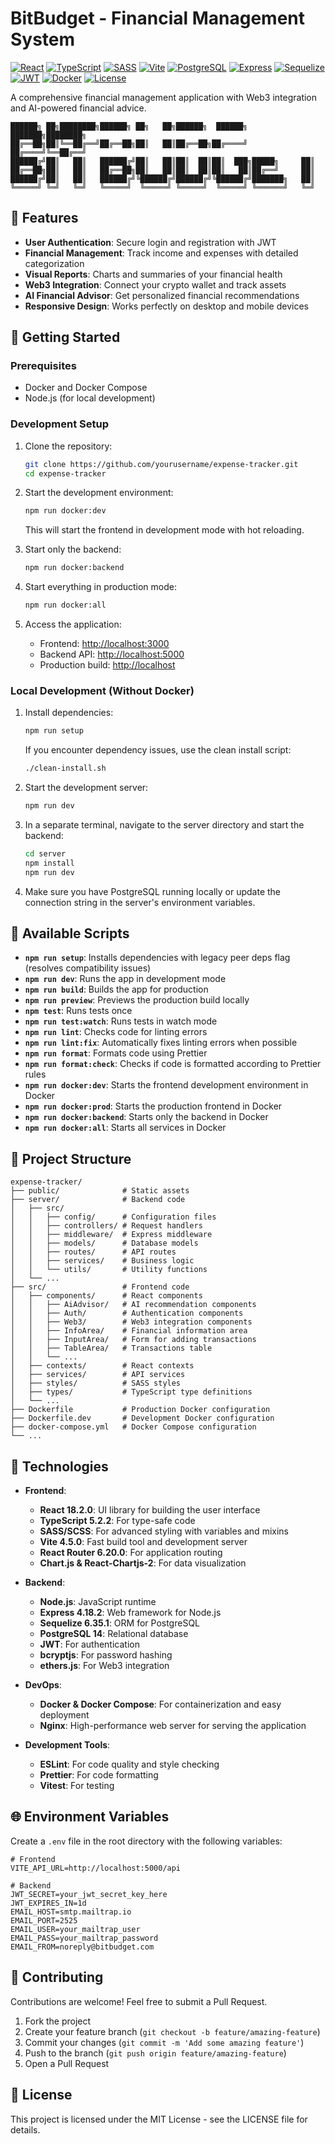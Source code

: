# BitBudget - Financial Management System

[![React](https://img.shields.io/badge/React-18.2.0-61DAFB?logo=react&logoColor=white)](https://reactjs.org/)
[![TypeScript](https://img.shields.io/badge/TypeScript-5.2.2-3178C6?logo=typescript&logoColor=white)](https://www.typescriptlang.org/)
[![SASS](https://img.shields.io/badge/SASS-1.69.5-CC6699?logo=sass&logoColor=white)](https://sass-lang.com/)
[![Vite](https://img.shields.io/badge/Vite-5.0.0-646CFF?logo=vite&logoColor=white)](https://vitejs.dev/)
[![PostgreSQL](https://img.shields.io/badge/PostgreSQL-14-336791?logo=postgresql&logoColor=white)](https://www.postgresql.org/)
[![Express](https://img.shields.io/badge/Express-4.18.2-000000?logo=express&logoColor=white)](https://expressjs.com/)
[![Sequelize](https://img.shields.io/badge/Sequelize-6.35.1-52B0E7?logo=sequelize&logoColor=white)](https://sequelize.org/)
[![JWT](https://img.shields.io/badge/JWT-Auth-000000?logo=json-web-tokens&logoColor=white)](https://jwt.io/)
[![Docker](https://img.shields.io/badge/Docker-Compose-2496ED?logo=docker&logoColor=white)](https://www.docker.com/)
[![License](https://img.shields.io/badge/License-MIT-yellow.svg)](https://opensource.org/licenses/MIT)

A comprehensive financial management application with Web3 integration and AI-powered financial advice.

```
██████╗ ██╗████████╗██████╗ ██╗   ██╗██████╗  ██████╗ ███████╗████████╗
██╔══██╗██║╚══██╔══╝██╔══██╗██║   ██║██╔══██╗██╔════╝ ██╔════╝╚══██╔══╝
██████╔╝██║   ██║   ██████╔╝██║   ██║██║  ██║██║  ███╗█████╗     ██║   
██╔══██╗██║   ██║   ██╔══██╗██║   ██║██║  ██║██║   ██║██╔══╝     ██║   
██████╔╝██║   ██║   ██████╔╝╚██████╔╝██████╔╝╚██████╔╝███████╗   ██║   
╚═════╝ ╚═╝   ╚═╝   ╚═════╝  ╚═════╝ ╚═════╝  ╚═════╝ ╚══════╝   ╚═╝   
```

## 🌟 Features

- **User Authentication**: Secure login and registration with JWT
- **Financial Management**: Track income and expenses with detailed categorization
- **Visual Reports**: Charts and summaries of your financial health
- **Web3 Integration**: Connect your crypto wallet and track assets
- **AI Financial Advisor**: Get personalized financial recommendations
- **Responsive Design**: Works perfectly on desktop and mobile devices

## 🚀 Getting Started

### Prerequisites

- Docker and Docker Compose
- Node.js (for local development)

### Development Setup

1. Clone the repository:
   ```bash
   git clone https://github.com/yourusername/expense-tracker.git
   cd expense-tracker
   ```

2. Start the development environment:
   ```bash
   npm run docker:dev
   ```
   This will start the frontend in development mode with hot reloading.

3. Start only the backend:
   ```bash
   npm run docker:backend
   ```

4. Start everything in production mode:
   ```bash
   npm run docker:all
   ```

5. Access the application:
   - Frontend: [http://localhost:3000](http://localhost:3000)
   - Backend API: [http://localhost:5000](http://localhost:5000)
   - Production build: [http://localhost](http://localhost)

### Local Development (Without Docker)

1. Install dependencies:
   ```bash
   npm run setup
   ```

   If you encounter dependency issues, use the clean install script:
   ```bash
   ./clean-install.sh
   ```

2. Start the development server:
   ```bash
   npm run dev
   ```

3. In a separate terminal, navigate to the server directory and start the backend:
   ```bash
   cd server
   npm install
   npm run dev
   ```

4. Make sure you have PostgreSQL running locally or update the connection string in the server's environment variables.

## 🧰 Available Scripts

- **`npm run setup`**: Installs dependencies with legacy peer deps flag (resolves compatibility issues)
- **`npm run dev`**: Runs the app in development mode
- **`npm run build`**: Builds the app for production
- **`npm run preview`**: Previews the production build locally
- **`npm test`**: Runs tests once
- **`npm run test:watch`**: Runs tests in watch mode
- **`npm run lint`**: Checks code for linting errors
- **`npm run lint:fix`**: Automatically fixes linting errors when possible
- **`npm run format`**: Formats code using Prettier
- **`npm run format:check`**: Checks if code is formatted according to Prettier rules
- **`npm run docker:dev`**: Starts the frontend development environment in Docker
- **`npm run docker:prod`**: Starts the production frontend in Docker
- **`npm run docker:backend`**: Starts only the backend in Docker
- **`npm run docker:all`**: Starts all services in Docker

## 📁 Project Structure

```
expense-tracker/
├── public/              # Static assets
├── server/              # Backend code
│   ├── src/
│   │   ├── config/      # Configuration files
│   │   ├── controllers/ # Request handlers
│   │   ├── middleware/  # Express middleware
│   │   ├── models/      # Database models
│   │   ├── routes/      # API routes
│   │   ├── services/    # Business logic
│   │   └── utils/       # Utility functions
│   └── ...
├── src/                 # Frontend code
│   ├── components/      # React components
│   │   ├── AiAdvisor/   # AI recommendation components
│   │   ├── Auth/        # Authentication components
│   │   ├── Web3/        # Web3 integration components
│   │   ├── InfoArea/    # Financial information area
│   │   ├── InputArea/   # Form for adding transactions
│   │   ├── TableArea/   # Transactions table
│   │   └── ...
│   ├── contexts/        # React contexts
│   ├── services/        # API services
│   ├── styles/          # SASS styles
│   ├── types/           # TypeScript type definitions
│   └── ...
├── Dockerfile           # Production Docker configuration
├── Dockerfile.dev       # Development Docker configuration
├── docker-compose.yml   # Docker Compose configuration
└── ...
```

## 🔧 Technologies

- **Frontend**:
  - **React 18.2.0**: UI library for building the user interface
  - **TypeScript 5.2.2**: For type-safe code
  - **SASS/SCSS**: For advanced styling with variables and mixins
  - **Vite 4.5.0**: Fast build tool and development server
  - **React Router 6.20.0**: For application routing
  - **Chart.js & React-Chartjs-2**: For data visualization

- **Backend**:
  - **Node.js**: JavaScript runtime
  - **Express 4.18.2**: Web framework for Node.js
  - **Sequelize 6.35.1**: ORM for PostgreSQL
  - **PostgreSQL 14**: Relational database
  - **JWT**: For authentication
  - **bcryptjs**: For password hashing
  - **ethers.js**: For Web3 integration

- **DevOps**:
  - **Docker & Docker Compose**: For containerization and easy deployment
  - **Nginx**: High-performance web server for serving the application

- **Development Tools**:
  - **ESLint**: For code quality and style checking
  - **Prettier**: For code formatting
  - **Vitest**: For testing

## 🌐 Environment Variables

Create a `.env` file in the root directory with the following variables:

```
# Frontend
VITE_API_URL=http://localhost:5000/api

# Backend
JWT_SECRET=your_jwt_secret_key_here
JWT_EXPIRES_IN=1d
EMAIL_HOST=smtp.mailtrap.io
EMAIL_PORT=2525
EMAIL_USER=your_mailtrap_user
EMAIL_PASS=your_mailtrap_password
EMAIL_FROM=noreply@bitbudget.com
```

## 🤝 Contributing

Contributions are welcome! Feel free to submit a Pull Request.

1. Fork the project
2. Create your feature branch (`git checkout -b feature/amazing-feature`)
3. Commit your changes (`git commit -m 'Add some amazing feature'`)
4. Push to the branch (`git push origin feature/amazing-feature`)
5. Open a Pull Request

## 📝 License

This project is licensed under the MIT License - see the LICENSE file for details.
